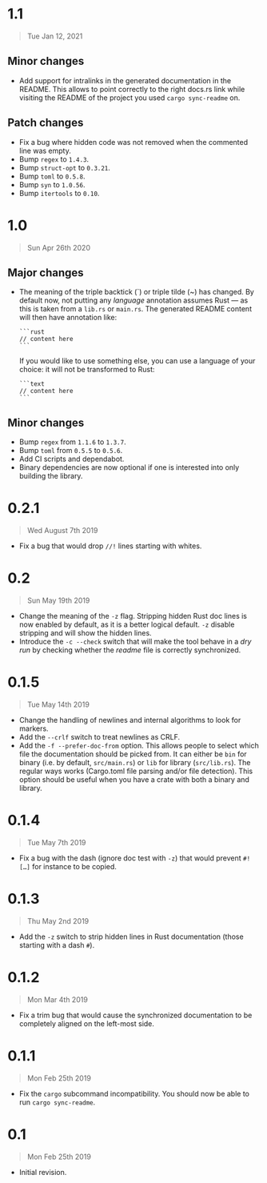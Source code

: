 # 1.1

> Tue Jan 12, 2021

## Minor changes

- Add support for intralinks in the generated documentation in the README. This allows to point correctly to the right 
  docs.rs link while visiting the README of the project you used `cargo sync-readme` on.

## Patch changes

- Fix a bug where hidden code was not removed when the commented line was empty.
- Bump `regex` to `1.4.3`.
- Bump `struct-opt` to `0.3.21`.
- Bump `toml` to `0.5.8`.
- Bump `syn` to `1.0.56`.
- Bump `itertools` to `0.10`.

# 1.0

> Sun Apr 26th 2020

## Major changes

- The meaning of the triple backtick (\`) or triple tilde (~) has changed. By default now, not
  putting any _language_ annotation assumes Rust — as this is taken from a `lib.rs` or `main.rs`.
  The generated README content will then have annotation like:
  ~~~
  ```rust
  // content here
  ```
  ~~~
  If you would like to use something else, you can use a language of your choice: it will not be
  transformed to Rust:
  ~~~
  ```text
  // content here
  ```
  ~~~

## Minor changes

- Bump `regex` from `1.1.6` to `1.3.7`.
- Bump `toml` from `0.5.5` to `0.5.6`.
- Add CI scripts and dependabot.
- Binary dependencies are now optional if one is interested into only building the library.

# 0.2.1

> Wed August 7th 2019

- Fix a bug that would drop `//!` lines starting with whites.

# 0.2

> Sun May 19th 2019

- Change the meaning of the `-z` flag. Stripping hidden Rust doc lines is now enabled by default,
  as it is a better logical default. `-z` disable stripping and will show the hidden lines.
- Introduce the `-c --check` switch that will make the tool behave in a *dry run* by checking
  whether the *readme* file is correctly synchronized.

# 0.1.5

> Tue May 14th 2019

- Change the handling of newlines and internal algorithms to look for markers.
- Add the `--crlf` switch to treat newlines as CRLF.
- Add the `-f --prefer-doc-from` option. This allows people to select which file the documentation
  should be picked from. It can either be `bin` for binary (i.e. by default, `src/main.rs`) or
  `lib` for library (`src/lib.rs`). The regular ways works (Cargo.toml file parsing and/or file
  detection). This option should be useful when you have a crate with both a binary and library.

# 0.1.4

> Tue May 7th 2019

- Fix a bug with the dash (ignore doc test with `-z`) that would prevent `#![…]` for instance to
  be copied.

# 0.1.3

> Thu May 2nd 2019

- Add the `-z` switch to strip hidden lines in Rust documentation (those starting with a dash
  `#`).

# 0.1.2

> Mon Mar 4th 2019

- Fix a trim bug that would cause the synchronized documentation to be completely aligned on the
  left-most side.

# 0.1.1

> Mon Feb 25th 2019

- Fix the `cargo` subcommand incompatibility. You should now be able to run `cargo sync-readme`.

# 0.1

> Mon Feb 25th 2019

- Initial revision.

